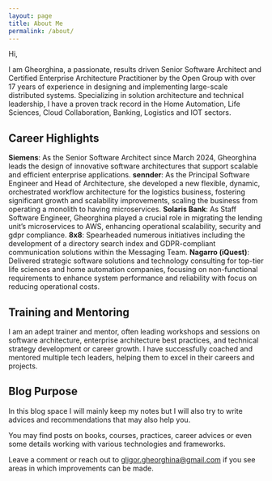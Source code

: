 ```yaml
---
layout: page
title: About Me
permalink: /about/
---
```


Hi,

I am Gheorghina, a passionate, results driven  Senior Software Architect and Certified Enterprise Architecture Practitioner by the Open Group with over 17 years of experience in designing and implementing large-scale distributed systems. Specializing in solution architecture and technical leadership, I have a proven track record in the Home Automation, Life Sciences, Cloud Collaboration, Banking, Logistics and IOT sectors.


## Career Highlights

**Siemens**: As the Senior Software Architect since March 2024, Gheorghina leads the design of innovative software architectures that support scalable and efficient enterprise applications.
**sennder**: As the Principal Software Engineer and Head of Architecture, she developed a new flexible, dynamic, orchestrated workflow architecture for the logistics business, fostering significant growth and scalability improvements, scaling the business from operating a monolith to having microservices.
**Solaris Bank**: As Staff Software Engineer, Gheorghina played a crucial role in migrating the lending unit’s microservices to AWS, enhancing operational scalability, security and gdpr compliance.
**8x8**: Spearheaded numerous initiatives including the development of a directory search index and GDPR-compliant communication solutions within the Messaging Team.
**Nagarro (iQuest)**: Delivered strategic software solutions and technology consulting for top-tier life sciences and home automation companies, focusing on non-functional requirements to enhance system performance and reliability with focus on reducing operational costs.
 
## Training and Mentoring

I am an adept trainer and mentor, often leading workshops and sessions on software architecture, enterprise architecture best practices, and technical strategy development or career growth. I have successfully coached and mentored multiple tech leaders, helping them to excel in their careers and projects.


## Blog Purpose
In this blog space I will mainly keep my notes but I will also try to write advices and recommendations that may also help you.

You may find posts on books, courses, practices, career advices or even some details working with various technologies and frameworks.

Leave a comment or reach out to gligor.gheorghina@gmail.com if you see areas in which improvements can be made.
